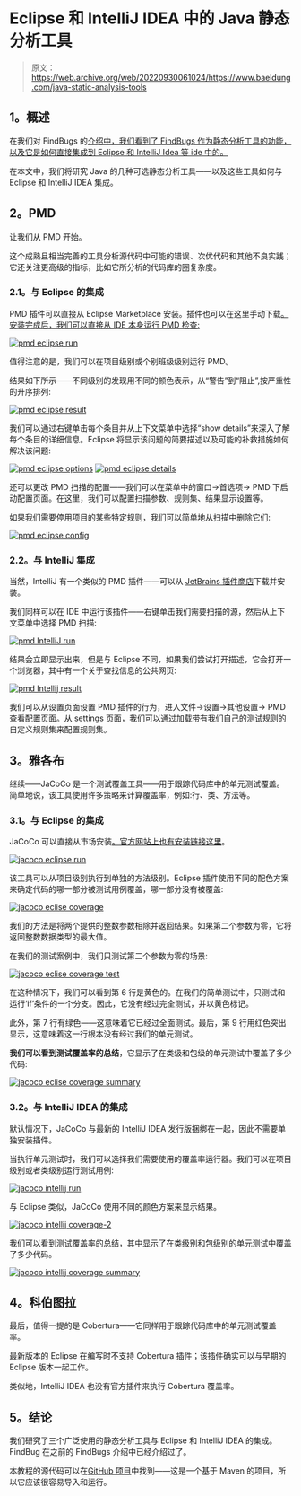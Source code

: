 # Eclipse 和 IntelliJ IDEA 中的 Java 静态分析工具

> 原文：<https://web.archive.org/web/20220930061024/https://www.baeldung.com/java-static-analysis-tools>

## **1。概述**

在我们对 FindBugs 的[介绍中，我们看到了 FindBugs 作为静态分析工具的功能，以及它是如何直接集成到 Eclipse 和 IntelliJ Idea 等 ide 中的。](/web/20221128105659/https://www.baeldung.com/intro-to-findbugs)

在本文中，我们将研究 Java 的几种可选静态分析工具——以及这些工具如何与 Eclipse 和 IntelliJ IDEA 集成。

## **2。PMD**

让我们从 PMD 开始。

这个成熟且相当完善的工具分析源代码中可能的错误、次优代码和其他不良实践；它还关注更高级的指标，比如它所分析的代码库的圈复杂度。

### **2.1。与 Eclipse 的集成**

PMD 插件可以直接从 Eclipse Marketplace 安装。插件也可以在这里手动下载[。安装完成后，我们可以直接从 IDE 本身运行 PMD 检查:](https://web.archive.org/web/20221128105659/https://pmd.github.io/pmd-5.8.1/usage/integrations.html#Eclipse)

[![pmd eclipse run](img/6305b3d002e9b01ce0c01eaf94b6d226.png)](/web/20221128105659/https://www.baeldung.com/wp-content/uploads/2017/07/pmd_eclipse_run.png)

值得注意的是，我们可以在项目级别或个别班级级别运行 PMD。

结果如下所示——不同级别的发现用不同的颜色表示，从“警告”到“阻止”,按严重性的升序排列:

[![pmd eclipse result](img/537a4ae30bdab501c6be0e4ff5df7d44.png)](/web/20221128105659/https://www.baeldung.com/wp-content/uploads/2017/07/pmd_eclipse_result.png)

我们可以通过右键单击每个条目并从上下文菜单中选择“show details”来深入了解每个条目的详细信息。Eclipse 将显示该问题的简要描述以及可能的补救措施如何解决该问题:

[![pmd eclipse options](img/34b0258884b952e251acdc2323f3ee5e.png)](/web/20221128105659/https://www.baeldung.com/wp-content/uploads/2017/07/pmd_eclipse_options.png) [![pmd eclipse details](img/470dccf3089d6340af8b78d7943b2fb2.png)](/web/20221128105659/https://www.baeldung.com/wp-content/uploads/2017/07/pmd_eclipse_details.png)

还可以更改 PMD 扫描的配置——我们可以在菜单中的窗口->首选项-> PMD 下启动配置页面。在这里，我们可以配置扫描参数、规则集、结果显示设置等。

如果我们需要停用项目的某些特定规则，我们可以简单地从扫描中删除它们:

[![pmd eclipse config](img/e2bcbb06a267ff7a90c43ca2100385d8.png)](/web/20221128105659/https://www.baeldung.com/wp-content/uploads/2017/07/pmd_eclipse_config.png)

### **2.2。与 IntelliJ 集成**

当然，IntelliJ 有一个类似的 PMD 插件——可以从 [JetBrains 插件商店](https://web.archive.org/web/20221128105659/https://plugins.jetbrains.com/plugin/1137-pmdplugin)下载并安装。

我们同样可以在 IDE 中运行该插件——右键单击我们需要扫描的源，然后从上下文菜单中选择 PMD 扫描:

[![pmd IntelliJ run](img/e5572d6a67e44838940d6de493e60a6b.png)](/web/20221128105659/https://www.baeldung.com/wp-content/uploads/2017/07/pmd_IntelliJ_run.png)

结果会立即显示出来，但是与 Eclipse 不同，如果我们尝试打开描述，它会打开一个浏览器，其中有一个关于查找信息的公共网页:

[![pmd Intellij result](img/4436349905e5bb59228a3b6481486329.png)](/web/20221128105659/https://www.baeldung.com/wp-content/uploads/2017/07/pmd_Intellij_result.png)

我们可以从设置页面设置 PMD 插件的行为，进入文件->设置->其他设置-> PMD 查看配置页面。从 settings 页面，我们可以通过加载带有我们自己的测试规则的自定义规则集来配置规则集。

## **3。雅各布**

继续——JaCoCo 是一个测试覆盖工具——用于跟踪代码库中的单元测试覆盖。简单地说，该工具使用许多策略来计算覆盖率，例如:行、类、方法等。

### **3.1。与 Eclipse 的集成**

JaCoCo 可以直接从市场安装[。官方网站上也有安装链接](https://web.archive.org/web/20221128105659/https://marketplace.eclipse.org/content/eclemma-java-code-coverage)[这里](https://web.archive.org/web/20221128105659/http://www.eclemma.org/installation.html)。

[![jacoco eclipse run](img/81d92b6cf3bab3bd920d8854442efa44.png)](/web/20221128105659/https://www.baeldung.com/wp-content/uploads/2017/07/jacoco_eclipse_run.png)

该工具可以从项目级别执行到单独的方法级别。Eclipse 插件使用不同的配色方案来确定代码的哪一部分被测试用例覆盖，哪一部分没有被覆盖:

[![jacoco eclise coverage](img/d91ebae1b4ccf22aa7c367ad8c00923e.png)](/web/20221128105659/https://www.baeldung.com/wp-content/uploads/2017/07/jacoco_eclise_coverage.png)

我们的方法是将两个提供的整数参数相除并返回结果。如果第二个参数为零，它将返回整数数据类型的最大值。

在我们的测试案例中，我们只测试第二个参数为零的场景:

[![jacoco eclise coverage test](img/2d9710ba5625882c95ae4e6700940060.png)](/web/20221128105659/https://www.baeldung.com/wp-content/uploads/2017/07/jacoco_eclise_coverage_test.png)

在这种情况下，我们可以看到第 6 行是黄色的。在我们的简单测试中，只测试和运行‘if’条件的一个分支。因此，它没有经过完全测试，并以黄色标记。

此外，第 7 行有绿色——这意味着它已经过全面测试。最后，第 9 行用红色突出显示，这意味着这一行根本没有经过我们的单元测试。

**我们可以看到测试覆盖率的总结**，它显示了在类级和包级的单元测试中覆盖了多少代码:

[![jacoco eclise coverage summary](img/6c5fb55daee1a9930295239880f18e45.png)](/web/20221128105659/https://www.baeldung.com/wp-content/uploads/2017/07/jacoco_eclise_coverage_summary.png)

### **3.2。与 IntelliJ IDEA 的集成**

默认情况下，JaCoCo 与最新的 IntelliJ IDEA 发行版捆绑在一起，因此不需要单独安装插件。

当执行单元测试时，我们可以选择我们需要使用的覆盖率运行器。我们可以在项目级别或者类级别运行测试用例:

[![jacoco intellij run](img/3085cc3d5bb99d8f609cf12c67e64583.png)](/web/20221128105659/https://www.baeldung.com/wp-content/uploads/2017/07/jacoco_intellij_run.png)

与 Eclipse 类似，JaCoCo 使用不同的颜色方案来显示结果。

[![jacoco intellij coverage-2](img/87addedd6d162f614f7f15fa99b72b1d.png)](/web/20221128105659/https://www.baeldung.com/wp-content/uploads/2017/07/jacoco_intellij_coverage-2.png)

我们可以看到测试覆盖率的总结，其中显示了在类级别和包级别的单元测试中覆盖了多少代码。

[![jacoco intellij coverage summary](img/aa079f2b9df6f9d615bf05d67541edfb.png)](/web/20221128105659/https://www.baeldung.com/wp-content/uploads/2017/07/jacoco_intellij_coverage_summary.png)

## **4。科伯图拉**

最后，值得一提的是 Cobertura——它同样用于跟踪代码库中的单元测试覆盖率。

最新版本的 Eclipse 在编写时不支持 Cobertura 插件；该插件确实可以与早期的 Eclipse 版本一起工作。

类似地，IntelliJ IDEA 也没有官方插件来执行 Cobertura 覆盖率。

## **5。结论**

我们研究了三个广泛使用的静态分析工具与 Eclipse 和 IntelliJ IDEA 的集成。FindBug 在之前的 FindBugs 介绍中已经介绍过了。

本教程的源代码可以在[GitHub 项目](https://web.archive.org/web/20221128105659/https://github.com/eugenp/tutorials/tree/master/static-analysis "The Full Registration Example Project on Github ")中找到——这是一个基于 Maven 的项目，所以它应该很容易导入和运行。